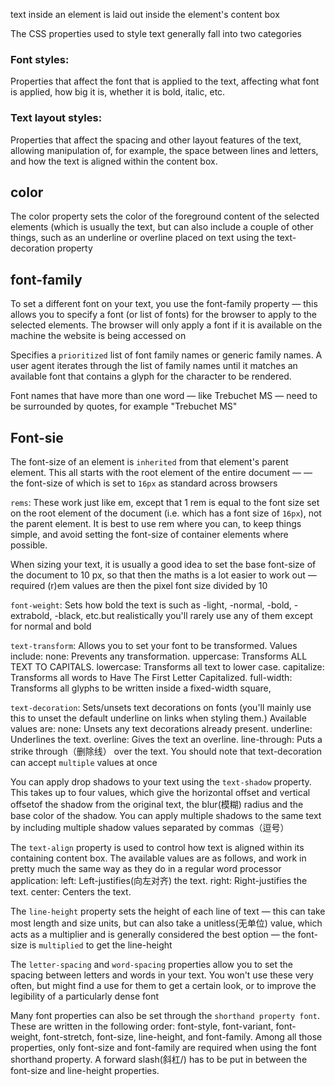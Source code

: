  text inside an element is laid out inside the element's content box

 The CSS properties used to style text generally fall into two categories
### Font styles: 
Properties that affect the font that is applied to the text, affecting what font is applied, how big it is, whether it is bold, italic, etc.
### Text layout styles: 
Properties that affect the spacing and other layout features of the text, allowing manipulation of, for example, the space between lines and letters, and how the text is aligned within the content box.

## color
The color property sets the color of the foreground content of the selected elements (which is usually the text, but can also include a couple of other things, such as an underline or overline placed on text using the text-decoration property

## font-family
To set a different font on your text, you use the font-family property — this allows you to specify a font (or list of fonts) for the browser to apply to the selected elements. The browser will only apply a font if it is available on the machine the website is being accessed on

Specifies a `prioritized` list of font family names or generic family names. A user agent iterates through the list of family names until it matches an available font that contains a glyph for the character to be rendered.

Font names that have more than one word — like Trebuchet MS — need to be surrounded by quotes, for example "Trebuchet MS"

## Font-sie
The font-size of an element is `inherited` from that element's parent element. This all starts with the root element of the entire document — <html> — the font-size of which is set to `16px` as standard across browsers

`rems`: These work just like em, except that 1 rem is equal to the font size set on the root element of the document (i.e. <html> which has a font size of `16px`), not the parent element.
It is best to use rem where you can, to keep things simple, and avoid setting the font-size of container elements where possible.

When sizing your text, it is usually a good idea to set the base font-size of the document to 10 px, so that then the maths is a lot easier to work out — required (r)em values are then the pixel font size divided by 10

`font-weight`: Sets how bold the text is
such as -light, -normal, -bold, -extrabold, -black, etc.but realistically you'll rarely use any of them except for normal and bold

`text-transform`: Allows you to set your font to be transformed. Values include:
none: Prevents any transformation.
uppercase: Transforms ALL TEXT TO CAPITALS.
lowercase: Transforms all text to lower case.
capitalize: Transforms all words to Have The First Letter Capitalized.
full-width: Transforms all glyphs to be written inside a fixed-width square,

`text-decoration`: Sets/unsets text decorations on fonts (you'll mainly use this to unset the default underline on links when styling them.) Available values are:
none: Unsets any text decorations already present.
underline: Underlines the text.
overline: Gives the text an overline.
line-through: Puts a strike through（删除线） over the text.
You should note that text-decoration can accept `multiple` values at once

You can apply drop shadows to your text using the `text-shadow` property. This takes up to four values, which give the horizontal offset and vertical offsetof  the shadow from the original text, the blur(模糊) radius and the base color of the shadow.
You can apply multiple shadows to the same text by including multiple shadow values separated by commas（逗号）

The `text-align` property is used to control how text is aligned within its containing content box. The available values are as follows, and work in pretty much the same way as they do in a regular word processor application:
left: Left-justifies(向左对齐) the text.
right: Right-justifies the text.
center: Centers the text.

The `line-height` property sets the height of each line of text — this can take most length and size units, but can also take a unitless(无单位) value, which acts as a multiplier and is generally considered the best option — the font-size is `multiplied` to get the line-height

The `letter-spacing` and `word-spacing` properties allow you to set the spacing between letters and words in your text. You won't use these very often, but might find a use for them to get a certain look, or to improve the legibility of a particularly dense font

Many font properties can also be set through the `shorthand property font`. These are written in the following order:  font-style, font-variant, font-weight, font-stretch, font-size, line-height, and font-family.
Among all those properties, only font-size and font-family are required when using the font shorthand property.
A forward slash(斜杠/) has to be put in between the font-size and line-height properties.